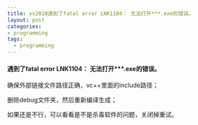 ```yaml
---
title: vs2010遇到了fatal error LNK1104： 无法打开***.exe的错误。
layout: post
categories:
- programming
tags:
  - programming
---
```


#### 遇到了fatal error LNK1104： 无法打开***.exe的错误。

确保外部链接文件路径正确，vc++里面的include路径；

删除debug文件夹，然后重新编译生成；

如果还是不行，可以看看是不是杀毒软件的问题，关闭掉重试。
